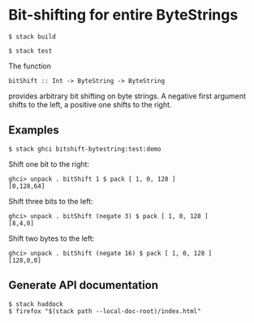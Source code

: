 
Bit-shifting for entire ByteStrings
===================================

    $ stack build

    $ stack test

The function

    bitShift :: Int -> ByteString -> ByteString

provides arbitrary bit shifting on byte strings.  A negative first
argument shifts to the left, a positive one shifts to the right.


Examples
--------

    $ stack ghci bitshift-bytestring:test:demo

Shift one bit to the right:

    ghci> unpack . bitShift 1 $ pack [ 1, 0, 128 ]
    [0,128,64]

Shift three bits to the left:

    ghci> unpack . bitShift (negate 3) $ pack [ 1, 0, 128 ]
    [8,4,0]

Shift two bytes to the left:

    ghci> unpack . bitShift (negate 16) $ pack [ 1, 0, 128 ]
    [128,0,0]


Generate API documentation
--------------------------

    $ stack haddock
    $ firefox "$(stack path --local-doc-root)/index.html"
